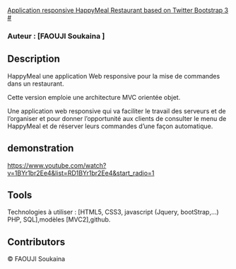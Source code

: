 
[Application responsive HappyMeal Restaurant  based on Twitter Bootstrap 3
#](https://github.com/faoujisoka/HappyMeal.git)
 
 
### Auteur : [FAOUJI Soukaina ] 

## Description

 HappyMeal une application Web responsive pour la mise de commandes dans un restaurant. 

 Cette version emploie une architecture MVC orientée objet.
 

 Une application web responsive qui va faciliter le travail des serveurs et de l’organiser et pour donner l’opportunité aux clients de consulter le menu de HappyMeal et de réserver leurs commandes d’une façon automatique.  

## demonstration
 
https://www.youtube.com/watch?v=1BYr1br2Ee4&list=RD1BYr1br2Ee4&start_radio=1
     
 ## Tools
 Technologies à utiliser : [HTML5, CSS3, javascript (Jquery, bootStrap,…) PHP, SQL],modèles [MVC2],github.

 ## Contributors
 © FAOUJI Soukaina
